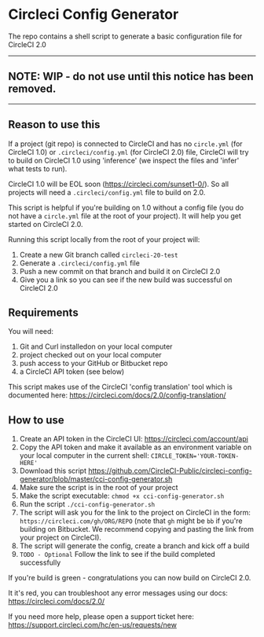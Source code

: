 # Circleci Config Generator

The repo contains a shell script to generate a basic configuration file for CircleCI 2.0

---

## NOTE: WIP - do not use until this notice has been removed.

---

## Reason to use this

If a project (git repo) is connected to CircleCI and has no `circle.yml` (for CircleCI 1.0) or `.circleci/config.yml` (for CircleCI 2.0) file, CircleCI will try to build on CircleCI 1.0 using 'inference' (we inspect the files and 'infer' what tests to run).

CircleCI 1.0 will be EOL soon (https://circleci.com/sunset1-0/). So all projects will need a `.circleci/config.yml` file to build on 2.0.

This script is helpful if you're building on 1.0 without a config file (you do not have a `circle.yml` file at the root of your project). It will help you get started on CircleCI 2.0.

Running this script locally from the root of your project will:

1. Create a new Git branch called `circleci-20-test`
2. Generate a `.circleci/config.yml` file
3. Push a new commit on that branch and build it on CircleCI 2.0
4. Give you a link so you can see if the new build was successful on CircleCI 2.0

## Requirements

You will need:

1. Git and Curl installedon on your local computer
2. project checked out on your local computer
3. push access to your GitHub or Bitbucket repo
4. a CircleCI API token (see below)

This script makes use of the CircleCI 'config translation' tool which is documented here:
https://circleci.com/docs/2.0/config-translation/

## How to use

1. Create an API token in the CircleCI UI: https://circleci.com/account/api
2. Copy the API token and make it available as an environment variable on your local computer in the current shell: `CIRCLE_TOKEN='YOUR-TOKEN-HERE'`
3. Download this script https://github.com/CircleCI-Public/circleci-config-generator/blob/master/cci-config-generator.sh
4. Make sure the script is in the root of your project
5. Make the script executable: `chmod +x cci-config-generator.sh`
6. Run the script `./cci-config-generator.sh`
7. The script will ask you for the link to the project on CircleCI in the form: `https://circleci.com/gh/ORG/REPO` (note that `gh` might be `bb` if you're building on Bitbucket. We recommend copying and pasting the link from your project on CircleCI).
8. The script will generate the config, create a branch and kick off a build
9. `TODO - Optional` Follow the link to see if the build completed successfully

If you're build is green - congratulations you can now build on CircleCI 2.0.

It it's red, you can troubleshoot any error messages using our docs: https://circleci.com/docs/2.0/

If you need more help, please open a support ticket here: https://support.circleci.com/hc/en-us/requests/new

